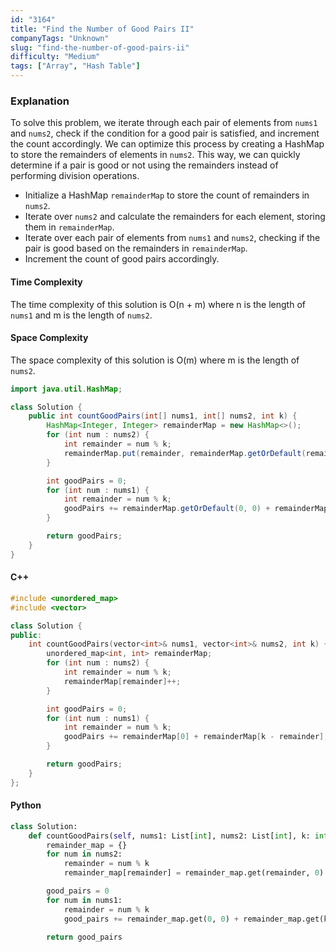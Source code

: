```yaml
---
id: "3164"
title: "Find the Number of Good Pairs II"
companyTags: "Unknown"
slug: "find-the-number-of-good-pairs-ii"
difficulty: "Medium"
tags: ["Array", "Hash Table"]
---
```


### Explanation
To solve this problem, we iterate through each pair of elements from `nums1` and `nums2`, check if the condition for a good pair is satisfied, and increment the count accordingly. We can optimize this process by creating a HashMap to store the remainders of elements in `nums2`. This way, we can quickly determine if a pair is good or not using the remainders instead of performing division operations.

- Initialize a HashMap `remainderMap` to store the count of remainders in `nums2`.
- Iterate over `nums2` and calculate the remainders for each element, storing them in `remainderMap`.
- Iterate over each pair of elements from `nums1` and `nums2`, checking if the pair is good based on the remainders in `remainderMap`.
- Increment the count of good pairs accordingly.

#### Time Complexity
The time complexity of this solution is O(n + m) where n is the length of `nums1` and m is the length of `nums2`.

#### Space Complexity
The space complexity of this solution is O(m) where m is the length of `nums2`.

```java
import java.util.HashMap;

class Solution {
    public int countGoodPairs(int[] nums1, int[] nums2, int k) {
        HashMap<Integer, Integer> remainderMap = new HashMap<>();
        for (int num : nums2) {
            int remainder = num % k;
            remainderMap.put(remainder, remainderMap.getOrDefault(remainder, 0) + 1);
        }

        int goodPairs = 0;
        for (int num : nums1) {
            int remainder = num % k;
            goodPairs += remainderMap.getOrDefault(0, 0) + remainderMap.getOrDefault(k - remainder, 0);
        }

        return goodPairs;
    }
}
```

#### C++
```cpp
#include <unordered_map>
#include <vector>

class Solution {
public:
    int countGoodPairs(vector<int>& nums1, vector<int>& nums2, int k) {
        unordered_map<int, int> remainderMap;
        for (int num : nums2) {
            int remainder = num % k;
            remainderMap[remainder]++;
        }

        int goodPairs = 0;
        for (int num : nums1) {
            int remainder = num % k;
            goodPairs += remainderMap[0] + remainderMap[k - remainder];
        }

        return goodPairs;
    }
};
```

#### Python
```python
class Solution:
    def countGoodPairs(self, nums1: List[int], nums2: List[int], k: int) -> int:
        remainder_map = {}
        for num in nums2:
            remainder = num % k
            remainder_map[remainder] = remainder_map.get(remainder, 0) + 1

        good_pairs = 0
        for num in nums1:
            remainder = num % k
            good_pairs += remainder_map.get(0, 0) + remainder_map.get(k - remainder, 0)

        return good_pairs
```